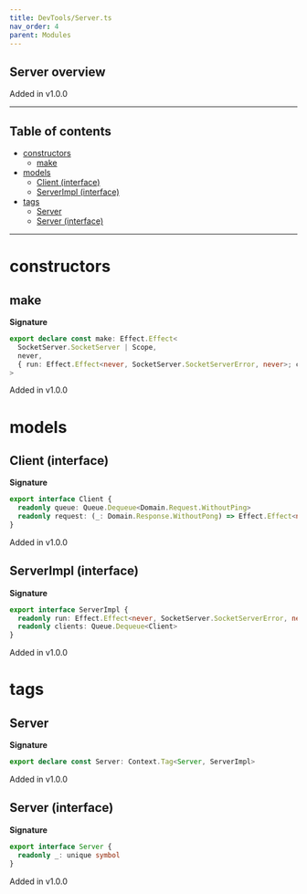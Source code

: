 ```yaml
---
title: DevTools/Server.ts
nav_order: 4
parent: Modules
---
```


## Server overview

Added in v1.0.0

---

<h2 class="text-delta">Table of contents</h2>

- [constructors](#constructors)
  - [make](#make)
- [models](#models)
  - [Client (interface)](#client-interface)
  - [ServerImpl (interface)](#serverimpl-interface)
- [tags](#tags)
  - [Server](#server)
  - [Server (interface)](#server-interface)

---

# constructors

## make

**Signature**

```ts
export declare const make: Effect.Effect<
  SocketServer.SocketServer | Scope,
  never,
  { run: Effect.Effect<never, SocketServer.SocketServerError, never>; clients: Queue.Queue<Client> }
>
```

Added in v1.0.0

# models

## Client (interface)

**Signature**

```ts
export interface Client {
  readonly queue: Queue.Dequeue<Domain.Request.WithoutPing>
  readonly request: (_: Domain.Response.WithoutPong) => Effect.Effect<never, never, void>
}
```

Added in v1.0.0

## ServerImpl (interface)

**Signature**

```ts
export interface ServerImpl {
  readonly run: Effect.Effect<never, SocketServer.SocketServerError, never>
  readonly clients: Queue.Dequeue<Client>
}
```

Added in v1.0.0

# tags

## Server

**Signature**

```ts
export declare const Server: Context.Tag<Server, ServerImpl>
```

Added in v1.0.0

## Server (interface)

**Signature**

```ts
export interface Server {
  readonly _: unique symbol
}
```

Added in v1.0.0
